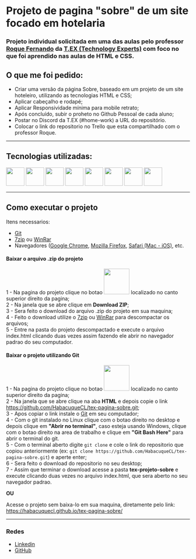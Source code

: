 # Projeto de pagina "sobre" de um site focado em hotelaria

### Projeto individual solicitada em uma das aulas pelo professor <a href="https://www.linkedin.com/in/coach-roque-fernando/">Roque Fernando</a> da <a href="https://texperts.com.br/">T.EX (Technology Experts)</a> com foco no que foi aprendido nas aulas de HTML e CSS.

## O que me foi pedido:

 - Criar uma versão da página Sobre, baseado em um projeto de um site hoteleiro, utilizando as tecnologias HTML e CSS;
 - Aplicar cabeçalho e rodapé;
 - Aplicar Responsividade mínima para mobile retrato;
 - Após concluído, subir o proheto no Github Pessoal de cada aluno;
 - Postar no Discord da T.EX (#home-work) a URL do repositório.
 - Colocar o link do repositorio no Trello que esta compartilhado com o professor Roque.

 ---

## Tecnologias utilizadas:

<a href="https://www.w3schools.com/html/"><img width="50px" src="https://user-images.githubusercontent.com/76459904/212593847-a31e854c-2395-4c2e-89ea-2d62c59abd4a.png"></a>
<a href="https://www.w3schools.com/css/"><img width="50px" src="https://user-images.githubusercontent.com/76459904/212593901-589ac54b-fd0e-4a96-a16e-774cf694f820.png"></a>
<a href="https://www.google.com/chrome/"><img width="50px" src="https://user-images.githubusercontent.com/76459904/212595207-18e0d906-9a36-42be-8c94-ae36ff12fab9.png"></a>
<a href="https://code.visualstudio.com/"><img width="50px" src="https://user-images.githubusercontent.com/76459904/212594408-2af4c35e-0bb1-4e90-a0bd-4451bf06757b.png"></a>
<a href="https://trello.com/"><img width="50px" src="https://user-images.githubusercontent.com/76459904/212593721-97302676-edcc-4516-97a3-52a6a0012c83.png"></a>
<a href="https://git-scm.com/"><img width="50px" src="https://user-images.githubusercontent.com/76459904/212594181-cdc0e838-f75c-445a-83df-81e1bc964259.png"></a>
<a href="https://github.com/"><img width="50px" src="https://user-images.githubusercontent.com/76459904/212594287-95674d16-9a60-459c-b8dc-579a80b89d37.png"></a>
<a href="https://www.gimp.org/"><img width="50px" src="https://user-images.githubusercontent.com/76459904/212592902-257ea65d-5284-4240-9fe4-ba82c14c88a6.png"></a>

 ---
 
 ## Como executar o projeto
 
 Itens necessarios:
  - <a href="https://git-scm.com/downloads">Git</a> 
  - <a href="https://www.7-zip.org/download.html">7zip</a> ou <a href="https://www.win-rar.com/download.html?&L=0">WinRar</a>
  - Navegadores (<a href="https://www.google.com/chrome/?brand=CHBD&brand=CHBD&gclid=Cj0KCQiAiJSeBhCCARIsAHnAzT9jr_q7d-drScf3drryXzc7vCJutmgOVQ8NWf80KS_nmJS685BL7mkaAmb7EALw_wcB&gclsrc=aw.ds">Google Chrome</a>, <a href="https://www.mozilla.org/pt-BR/firefox/new/">Mozilla Firefox</a>, <a href="https://support.apple.com/pt_BR/downloads/safari">Safari (Mac - iOS)</a>, etc.
 
 #### Baixar o arquivo .zip do projeto
 
 1 - Na pagina do projeto clique no botao <img src="https://user-images.githubusercontent.com/76459904/212737801-b701edb2-895a-4859-b5cc-c0092142cf0c.png" width="70px"> localizado no canto superior direito da pagina;</br>
 2 - Na janela que se abre clique em <strong>Download ZIP</strong>; </br>
 3 - Sera feito o download do arquivo .zip do projeto em sua maquina; </br>
 4 - Feito o download utilize o <a href="https://www.7-zip.org/download.html">7zip</a> ou <a href="https://www.win-rar.com/download.html?&L=0">WinRar</a> para descompactar os arquivos; </br>
 5 - Entre na pasta do projeto descompactado e execute o arquivo index.html clicando duas vezes assim fazendo ele abrir no navegador padrao do seu computador.
 
 #### Baixar o projeto utilizando Git
 
 1 - Na pagina do projeto clique no botao <img src="https://user-images.githubusercontent.com/76459904/212737801-b701edb2-895a-4859-b5cc-c0092142cf0c.png" width="70px"> localizado no canto superior direito da pagina;</br>
 2 - Na janela que se abre clique na aba <strong>HTML</strong> e depois copie o link https://github.com/HabacuqueCL/tex-pagina-sobre.git; </br>
 3 - Apos copiar o link instale o <a href="https://git-scm.com/downloads">Git</a> em seu computador; </br>
 4 - Com o git instalado no Linux clique com o botao direito no desktop e depois clique em <strong>"Abrir no terminal"</strong>, caso esteja usando Windows, clique com o botao direito na area de trabalho e clique em <strong>"Git Bash Here"</strong> para abrir o terminal do git. </br>
 5 - Com o terminal aberto digite ```git clone``` e cole o link do repositorio que copiou anteriormente (ex: ```git clone https://github.com/HabacuqueCL/tex-pagina-sobre.git```) e aperte enter; </br>
 6 - Sera feito o download do repositorio no seu desktop; </br>
 7 - Assim que terminar o download acesse a pasta <strong>tex-projeto-sobre</strong> e execute clicando duas vezes no arquivo index.html, que sera aberto no seu navegador padrao.
 
 <strong>OU</strong>
 
 Acesse o projeto sem baixa-lo em sua maquina, diretamente pelo link: https://habacuquecl.github.io/tex-pagina-sobre/
 
 ---
 
### Redes
 
 - <a href="https://www.linkedin.com/in/habacuque-cavalcante-a0930ba9/">Linkedin</a>
 - <a href="https://github.com/HabacuqueCL">GitHub</a>
